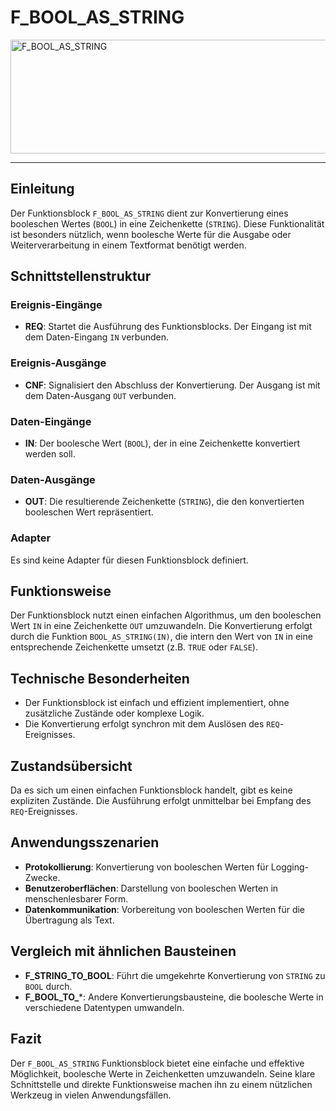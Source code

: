 # F_BOOL_AS_STRING

<img width="1257" height="182" alt="F_BOOL_AS_STRING" src="https://github.com/user-attachments/assets/943966eb-d165-4fd6-aead-9d6b33d6078d" />

* * * * * * * * * *
## Einleitung
Der Funktionsblock `F_BOOL_AS_STRING` dient zur Konvertierung eines booleschen Wertes (`BOOL`) in eine Zeichenkette (`STRING`). Diese Funktionalität ist besonders nützlich, wenn boolesche Werte für die Ausgabe oder Weiterverarbeitung in einem Textformat benötigt werden.

## Schnittstellenstruktur

### **Ereignis-Eingänge**
- **REQ**: Startet die Ausführung des Funktionsblocks. Der Eingang ist mit dem Daten-Eingang `IN` verbunden.

### **Ereignis-Ausgänge**
- **CNF**: Signalisiert den Abschluss der Konvertierung. Der Ausgang ist mit dem Daten-Ausgang `OUT` verbunden.

### **Daten-Eingänge**
- **IN**: Der boolesche Wert (`BOOL`), der in eine Zeichenkette konvertiert werden soll.

### **Daten-Ausgänge**
- **OUT**: Die resultierende Zeichenkette (`STRING`), die den konvertierten booleschen Wert repräsentiert.

### **Adapter**
Es sind keine Adapter für diesen Funktionsblock definiert.

## Funktionsweise
Der Funktionsblock nutzt einen einfachen Algorithmus, um den booleschen Wert `IN` in eine Zeichenkette `OUT` umzuwandeln. Die Konvertierung erfolgt durch die Funktion `BOOL_AS_STRING(IN)`, die intern den Wert von `IN` in eine entsprechende Zeichenkette umsetzt (z.B. `TRUE` oder `FALSE`).

## Technische Besonderheiten
- Der Funktionsblock ist einfach und effizient implementiert, ohne zusätzliche Zustände oder komplexe Logik.
- Die Konvertierung erfolgt synchron mit dem Auslösen des `REQ`-Ereignisses.

## Zustandsübersicht
Da es sich um einen einfachen Funktionsblock handelt, gibt es keine expliziten Zustände. Die Ausführung erfolgt unmittelbar bei Empfang des `REQ`-Ereignisses.

## Anwendungsszenarien
- **Protokollierung**: Konvertierung von booleschen Werten für Logging-Zwecke.
- **Benutzeroberflächen**: Darstellung von booleschen Werten in menschenlesbarer Form.
- **Datenkommunikation**: Vorbereitung von booleschen Werten für die Übertragung als Text.

## Vergleich mit ähnlichen Bausteinen
- **F_STRING_TO_BOOL**: Führt die umgekehrte Konvertierung von `STRING` zu `BOOL` durch.
- **F_BOOL_TO_***: Andere Konvertierungsbausteine, die boolesche Werte in verschiedene Datentypen umwandeln.

## Fazit
Der `F_BOOL_AS_STRING` Funktionsblock bietet eine einfache und effektive Möglichkeit, boolesche Werte in Zeichenketten umzuwandeln. Seine klare Schnittstelle und direkte Funktionsweise machen ihn zu einem nützlichen Werkzeug in vielen Anwendungsfällen.
